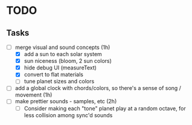 # TODO

## Tasks
- [ ] merge visual and sound concepts (1h)
  - [x] add a sun to each solar system
  - [x] sun niceness (bloom, 2 sun colors)
  - [x] hide debug UI (measureText)
  - [x] convert to flat materials
  - [ ] tune planet sizes and colors
- [ ] add a global clock with chords/colors, so there's a sense of song / movement (1h)
- [ ] make prettier sounds - samples, etc (2h)
  - [ ] Consider making each "tone" planet play at a random octave, for less collision among sync'd sounds
